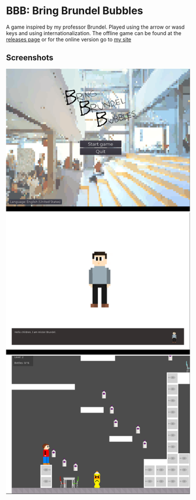 # BBB: Bring Brundel Bubbles
A game inspired by my professor Brundel. Played using the arrow or wasd keys and using internationalization. The offline game can be found at the [releases page](https://github.com/nobobo1234/bringbrundelbubbles/releases/latest) or for the online version go to [my site](https://noahvb.nl/bbb)

## Screenshots
![](screenshots/main.png)
![](screenshots/story.png)
![](screenshots/level2.png)
